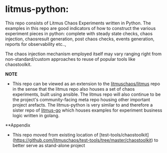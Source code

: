 # litmus-python: 

This repo consists of Litmus Chaos Experiments written in Python. The examples in this repo are good indicators 
of how to construct the various experiment pieces in python: complete with steady state checks, chaos injection, 
chaosresult generation, post chaos checks, events generation, reports for observability etc.., 

The chaos injection mechanism employed itself may vary ranging right from non-standard/custom approaches to reuse of
popular tools like chaostoolkit. 

**NOTE**

- This repo can be viewed as an extension to the [litmuschaos/litmus](https://github.com/litmuschaos/litmus) repo
  in the sense that the litmus repo also houses a set of chaos experiments, built using ansible. The litmus repo 
  will also continue to be the project's community-facing meta repo housing other important project arefacts. 
  The litmus-python is very similar to and therefore a sister repo of [litmus-go](https://github.com/litmuschaos/litmus-go) 
  which houses examples for experiment business logic written in golang. 

**Appendix
- This repo moved from existing location of [test-tools/chaostoolkit] (https://github.com/litmuschaos/test-tools/tree/master/chaostoolkit) to better serve as stand-alone project 
